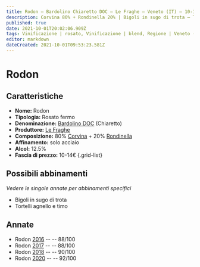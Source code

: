 ```yaml
---
title: Rodon – Bardolino Chiaretto DOC – Le Fraghe – Veneto (IT) – 10-14€ – 3★-5★
description: Corvina 80% + Rondinella 20% | Bigoli in sugo di trota – Tortelli agnello e timo
published: true
date: 2021-10-01T20:02:06.909Z
tags: Vinificazione | rosato, Vinificazione | blend, Regione | Veneto (IT), Vinificazione | fermo, Valutazioni | 5 stelle, Prezzi | 10-14€, Vitigni | Corvina, Vitigni | Rondinella, Bigoli in sugo di trota, Alimento | pasta, Aromatizzazione | all'agnello, Aromatizzazione | al timo
editor: markdown
dateCreated: 2021-10-01T09:53:23.581Z
---
```


# Rodon

## Caratteristiche
- **Nome:** Rodon
- **Tipologia:** Rosato fermo
- **Denominazione:** [Bardolino DOC](/denominazioni/Italia/Veneto/DOC/Bardolino) (Chiaretto)
- **Produttore:** [Le Fraghe](/produttori/Italia/Veneto/Le-Fraghe) 
- **Composizione:** 80% [Corvina](/vitigni/Italia/bacca-nera/corvina) + 20% [Rondinella](/vitigni/Italia/bacca-nera/rondinella)
- **Affinamento:** solo acciaio
- **Alcol:** 12.5%
- **Fascia di prezzo:** 10-14€
{.grid-list}

## Possibili abbinamenti
*Vedere le singole annate per abbinamenti specifici*

- Bigoli in sugo di trota
- Tortelli agnello e timo


## Annate
- Rodon [2016](vini/Italia/Veneto/Le-Fraghe/Rodon/2016) -- <span class="star-3"></span> -- 88/100
- Rodon [2017](vini/Italia/Veneto/Le-Fraghe/Rodon/2017) -- <span class="star-3"></span> -- 88/100
- Rodon [2018](vini/Italia/Veneto/Le-Fraghe/Rodon/2018) -- <span class="star-4"></span> -- 90/100
- Rodon [2020](vini/Italia/Veneto/Le-Fraghe/Rodon/2020) -- <span class="star-5"></span> -- 92/100
